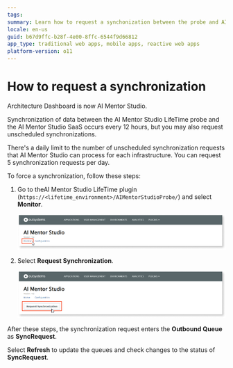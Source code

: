 ```yaml
---
tags: 
summary: Learn how to request a synchonization between the probe and AI Mentor Studio.
locale: en-us
guid: b67d9ffc-b28f-4e00-8ffc-6544f9d66812
app_type: traditional web apps, mobile apps, reactive web apps
platform-version: o11
---
```


# How to request a synchronization

<div class="info" markdown="1">

Architecture Dashboard is now AI Mentor Studio.

</div>

Synchronization of data between the AI Mentor Studio LifeTime probe and the AI Mentor Studio SaaS occurs every 12 hours, but you may also request unscheduled synchronizations. 

<div class="info" markdown="1">

There's a daily limit to the number of unscheduled synchronization requests that AI Mentor Studio can process for each infrastructure. You can request 5 synchronization requests per day.

</div>

To force a synchronization, follow these steps:

1. Go to theAI Mentor Studio LifeTime plugin (`https://<lifetime_environment>/AIMentorStudioProbe/`) and select **Monitor**.

    ![Select Monitor](images/sync-plugin-monitor-lt.png)

1. Select **Request Synchronization**.

    ![Request synchronization](images/sync-plugin-request-lt.png)

After these steps, the synchronization request enters the **Outbound Queue** as **SyncRequest**.

<div class="info" markdown="1">

Select **Refresh** to update the queues and check changes to the status of **SyncRequest**.

</div>
